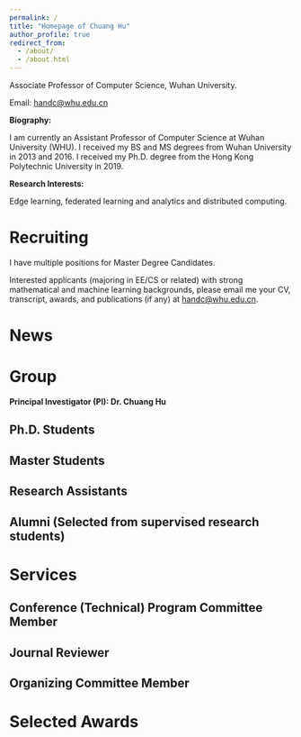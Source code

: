 ```yaml
---
permalink: /
title: "Homepage of Chuang Hu"
author_profile: true
redirect_from: 
  - /about/
  - /about.html
---
```


Associate Professor of Computer Science, Wuhan University.

Email: handc@whu.edu.cn

**Biography:**

I am currently an Assistant Professor of Computer Science at Wuhan University (WHU). I received my BS and MS degrees from Wuhan University in 2013 and 2016. I received my Ph.D. degree from the Hong Kong Polytechnic University in 2019.

**Research Interests:**

Edge learning, federated learning and analytics and distributed computing.

<!--建议修改，目前照抄！！-->
Recruiting
======
I have multiple positions for Master Degree Candidates.

Interested applicants (majoring in EE/CS or related) with strong mathematical and machine learning backgrounds, please email me your CV, transcript, awards, and publications (if any) at handc@whu.edu.cn.

<!--Note: please make your email subject as [Master] Name-School-Major.-->

<!--Scholarship/Salary will be highly competitive!!-->

News
======


Group
======
**Principal Investigator (PI): Dr. Chuang Hu**

Ph.D. Students
------

Master Students
------

Research Assistants
------

Alumni (Selected from supervised research students)
------


Services
======

Conference (Technical) Program Committee Member
------

Journal Reviewer
------

Organizing Committee Member
------


Selected Awards
======
